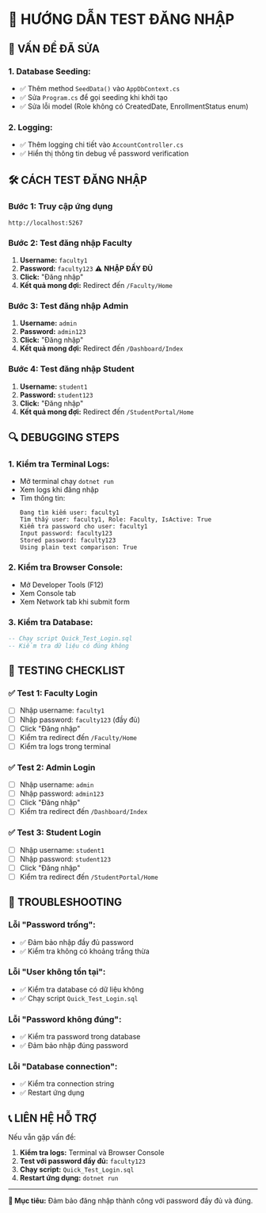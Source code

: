# 🔧 HƯỚNG DẪN TEST ĐĂNG NHẬP

## 🚨 **VẤN ĐỀ ĐÃ SỬA**

### **1. Database Seeding:**
- ✅ Thêm method `SeedData()` vào `AppDbContext.cs`
- ✅ Sửa `Program.cs` để gọi seeding khi khởi tạo
- ✅ Sửa lỗi model (Role không có CreatedDate, EnrollmentStatus enum)

### **2. Logging:**
- ✅ Thêm logging chi tiết vào `AccountController.cs`
- ✅ Hiển thị thông tin debug về password verification

## 🛠️ **CÁCH TEST ĐĂNG NHẬP**

### **Bước 1: Truy cập ứng dụng**
```
http://localhost:5267
```

### **Bước 2: Test đăng nhập Faculty**
1. **Username:** `faculty1`
2. **Password:** `faculty123` ⚠️ **NHẬP ĐẦY ĐỦ**
3. **Click:** "Đăng nhập"
4. **Kết quả mong đợi:** Redirect đến `/Faculty/Home`

### **Bước 3: Test đăng nhập Admin**
1. **Username:** `admin`
2. **Password:** `admin123`
3. **Click:** "Đăng nhập"
4. **Kết quả mong đợi:** Redirect đến `/Dashboard/Index`

### **Bước 4: Test đăng nhập Student**
1. **Username:** `student1`
2. **Password:** `student123`
3. **Click:** "Đăng nhập"
4. **Kết quả mong đợi:** Redirect đến `/StudentPortal/Home`

## 🔍 **DEBUGGING STEPS**

### **1. Kiểm tra Terminal Logs:**
- Mở terminal chạy `dotnet run`
- Xem logs khi đăng nhập
- Tìm thông tin:
  ```
  Đang tìm kiếm user: faculty1
  Tìm thấy user: faculty1, Role: Faculty, IsActive: True
  Kiểm tra password cho user: faculty1
  Input password: faculty123
  Stored password: faculty123
  Using plain text comparison: True
  ```

### **2. Kiểm tra Browser Console:**
- Mở Developer Tools (F12)
- Xem Console tab
- Xem Network tab khi submit form

### **3. Kiểm tra Database:**
```sql
-- Chạy script Quick_Test_Login.sql
-- Kiểm tra dữ liệu có đúng không
```

## 🚀 **TESTING CHECKLIST**

### **✅ Test 1: Faculty Login**
- [ ] Nhập username: `faculty1`
- [ ] Nhập password: `faculty123` (đầy đủ)
- [ ] Click "Đăng nhập"
- [ ] Kiểm tra redirect đến `/Faculty/Home`
- [ ] Kiểm tra logs trong terminal

### **✅ Test 2: Admin Login**
- [ ] Nhập username: `admin`
- [ ] Nhập password: `admin123`
- [ ] Click "Đăng nhập"
- [ ] Kiểm tra redirect đến `/Dashboard/Index`

### **✅ Test 3: Student Login**
- [ ] Nhập username: `student1`
- [ ] Nhập password: `student123`
- [ ] Click "Đăng nhập"
- [ ] Kiểm tra redirect đến `/StudentPortal/Home`

## 🔧 **TROUBLESHOOTING**

### **Lỗi "Password trống":**
- ✅ Đảm bảo nhập đầy đủ password
- ✅ Kiểm tra không có khoảng trắng thừa

### **Lỗi "User không tồn tại":**
- ✅ Kiểm tra database có dữ liệu không
- ✅ Chạy script `Quick_Test_Login.sql`

### **Lỗi "Password không đúng":**
- ✅ Kiểm tra password trong database
- ✅ Đảm bảo nhập đúng password

### **Lỗi "Database connection":**
- ✅ Kiểm tra connection string
- ✅ Restart ứng dụng

## 📞 **LIÊN HỆ HỖ TRỢ**

Nếu vẫn gặp vấn đề:
1. **Kiểm tra logs:** Terminal và Browser Console
2. **Test với password đầy đủ:** `faculty123`
3. **Chạy script:** `Quick_Test_Login.sql`
4. **Restart ứng dụng:** `dotnet run`

---

**🎯 Mục tiêu:** Đảm bảo đăng nhập thành công với password đầy đủ và đúng. 